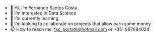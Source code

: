 - 👋 Hi, I’m Fernando Santos Costa
- 👀 I’m interested in Data Science
- 🌱 I’m currently learning 
- 💞️ I’m looking to collaborate on projects that allow earn some money
- 📫 How to reach me: fsc_portatil@hotmail.com or +351 967684024

<!---
fsc-recursos-partilhados/fsc-recursos-partilhados is a ✨ special ✨ repository because its `README.md` (this file) appears on your GitHub profile.
You can click the Preview link to take a look at your changes.
--->
